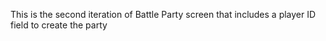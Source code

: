 This is the second iteration of Battle Party screen that includes a player ID field to create the party
